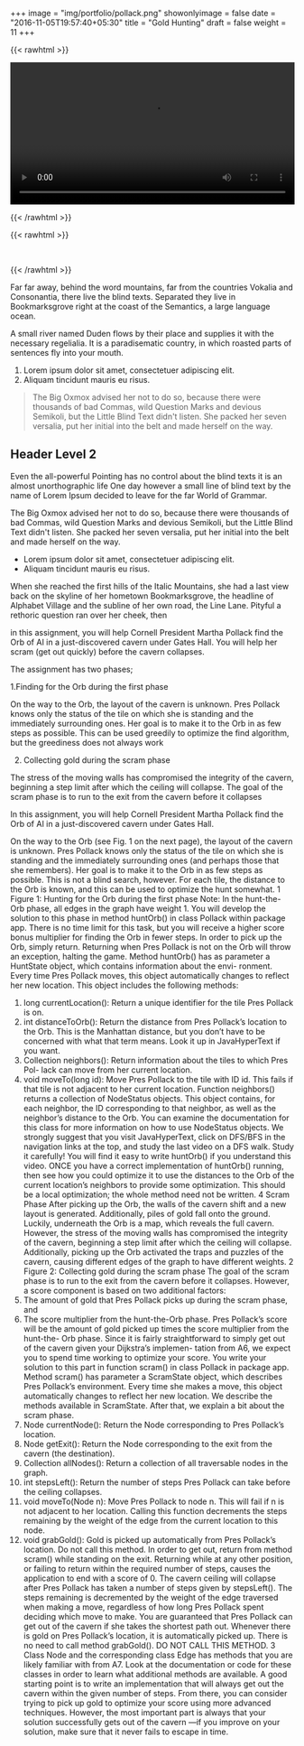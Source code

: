 +++
image = "img/portfolio/pollack.png"
showonlyimage = false
date = "2016-11-05T19:57:40+05:30"
title = "Gold Hunting"
draft = false
weight = 11
+++

<!--more-->

{{< rawhtml >}} 

<video controls width=100%>
    <source src="/videos/crossword.mp4"
            type="video/mp4">
    Sorry, your browser doesn't support embedded videos.
</video>

{{< /rawhtml >}}

{{< rawhtml >}} 
<p> &nbsp; </p>
{{< /rawhtml >}}

Far far away, behind the word mountains, far from the countries Vokalia and Consonantia, there live the blind texts. Separated they live in Bookmarksgrove right at the coast of the Semantics, a large language ocean.

A small river named Duden flows by their place and supplies it with the necessary regelialia. It is a paradisematic country, in which roasted parts of sentences fly into your mouth.

1. Lorem ipsum dolor sit amet, consectetuer adipiscing elit.
2. Aliquam tincidunt mauris eu risus.

> The Big Oxmox advised her not to do so, because there were thousands of bad Commas, wild Question Marks and devious Semikoli, but the Little Blind Text didn't listen. She packed her seven versalia, put her initial into the belt and made herself on the way.

## Header Level 2

Even the all-powerful Pointing has no control about the blind texts it is an almost unorthographic life One day however a small line of blind text by the name of Lorem Ipsum decided to leave for the far World of Grammar.

The Big Oxmox advised her not to do so, because there were thousands of bad Commas, wild Question Marks and devious Semikoli, but the Little Blind Text didn't listen. She packed her seven versalia, put her initial into the belt and made herself on the way.

* Lorem ipsum dolor sit amet, consectetuer adipiscing elit.
* Aliquam tincidunt mauris eu risus.

When she reached the first hills of the Italic Mountains, she had a last view back on the skyline of her hometown Bookmarksgrove, the headline of Alphabet Village and the subline of her own road, the Line Lane. Pityful a rethoric question ran over her cheek, then  


in this assignment, you will help Cornell President Martha Pollack find the Orb of AI in a just-discovered
cavern under Gates Hall. You will help her scram (get out quickly) before the cavern collapses.

The assignment has two phases;

1.Finding for the Orb during the first phase

On the way to the Orb, the layout of the cavern is unknown. Pres Pollack knows only the status of the tile on which she is standing and the immediately surrounding ones. Her goal is to make it to the Orb in as few steps as possible.
This can be used greedily to optimize the find algorithm, but the greediness does not always work

2. Collecting gold during the scram phase

The stress of the moving walls has compromised the integrity of the cavern, beginning a step limit after
which the ceiling will collapse. The goal of the scram phase is to run to the exit from the cavern before it collapses

In this assignment, you will help Cornell President Martha Pollack find the Orb of AI in a just-discovered
cavern under Gates Hall.



On the way to the Orb (see Fig. 1 on the next page), the layout of the cavern is unknown. Pres Pollack
knows only the status of the tile on which she is standing and the immediately surrounding ones (and
perhaps those that she remembers). Her goal is to make it to the Orb in as few steps as possible.
This is not a blind search, however. For each tile, the distance to the Orb is known, and this can be used
to optimize the hunt somewhat.
1
Figure 1: Hunting for the Orb during the first phase
Note: In the hunt-the-Orb phase, all edges in the graph have weight 1.
You will develop the solution to this phase in method huntOrb() in class Pollack within package
app. There is no time limit for this task, but you will receive a higher score bonus multiplier for finding the
Orb in fewer steps. In order to pick up the Orb, simply return. Returning when Pres Pollack is not on the
Orb will throw an exception, halting the game.
Method huntOrb() has as parameter a HuntState object, which contains information about the envi-
ronment. Every time Pres Pollack moves, this object automatically changes to reflect her new location. This
object includes the following methods:
1. long currentLocation(): Return a unique identifier for the tile Pres Pollack is on.
2. int distanceToOrb(): Return the distance from Pres Pollack’s location to the Orb. This is the
Manhattan distance, but you don’t have to be concerned with what that term means. Look it up in
JavaHyperText if you want.
3. Collection<NodeStatus> neighbors(): Return information about the tiles to which Pres Pol-
lack can move from her current location.
4. void moveTo(long id): Move Pres Pollack to the tile with ID id. This fails if that tile is not
adjacent to her current location.
Function neighbors() returns a collection of NodeStatus objects. This object contains, for each
neighbor, the ID corresponding to that neighbor, as well as the neighbor’s distance to the Orb. You can
examine the documentation for this class for more information on how to use NodeStatus objects.
We strongly suggest that you visit JavaHyperText, click on DFS/BFS in the navigation links at the top,
and study the last video on a DFS walk. Study it carefully! You will find it easy to write huntOrb() if you
understand this video.
ONCE you have a correct implementation of huntOrb() running, then see how you could optimize
it to use the distances to the Orb of the current location’s neighbors to provide some optimization. This
should be a local optimization; the whole method need not be written.
4 Scram Phase
After picking up the Orb, the walls of the cavern shift and a new layout is generated. Additionally, piles of
gold fall onto the ground. Luckily, underneath the Orb is a map, which reveals the full cavern. However,
the stress of the moving walls has compromised the integrity of the cavern, beginning a step limit after
which the ceiling will collapse. Additionally, picking up the Orb activated the traps and puzzles of the
cavern, causing different edges of the graph to have different weights.
2
Figure 2: Collecting gold during the scram phase
The goal of the scram phase is to run to the exit from the cavern before it collapses. However, a score
component is based on two additional factors:
1. The amount of gold that Pres Pollack picks up during the scram phase, and
2. The score multiplier from the hunt-the-Orb phase.
Pres Pollack’s score will be the amount of gold picked up times the score multiplier from the hunt-the-
Orb phase. Since it is fairly straightforward to simply get out of the cavern given your Dijkstra’s implemen-
tation from A6, we expect you to spend time working to optimize your score.
You write your solution to this part in function scram() in class Pollack in package app. Method
scram() has parameter a ScramState object, which describes Pres Pollack’s environment. Every time
she makes a move, this object automatically changes to reflect her new location. We describe the methods
available in ScramState. After that, we explain a bit about the scram phase.
1. Node currentNode(): Return the Node corresponding to Pres Pollack’s location.
2. Node getExit(): Return the Node corresponding to the exit from the cavern (the destination).
3. Collection<Node> allNodes(): Return a collection of all traversable nodes in the graph.
4. int stepsLeft(): Return the number of steps Pres Pollack can take before the ceiling collapses.
5. void moveTo(Node n): Move Pres Pollack to node n. This will fail if n is not adjacent to her
location. Calling this function decrements the steps remaining by the weight of the edge from the
current location to this node.
6. void grabGold(): Gold is picked up automatically from Pres Pollack’s location. Do not call this
method.
In order to get out, return from method scram() while standing on the exit. Returning while at any
other position, or failing to return within the required number of steps, causes the application to end with
a score of 0.
The cavern ceiling will collapse after Pres Pollack has taken a number of steps given by stepsLeft().
The steps remaining is decremented by the weight of the edge traversed when making a move, regardless
of how long Pres Pollack spent deciding which move to make. You are guaranteed that Pres Pollack can get
out of the cavern if she takes the shortest path out.
Whenever there is gold on Pres Pollack’s location, it is automatically picked up. There is no need to call
method grabGold(). DO NOT CALL THIS METHOD.
3
Class Node and the corresponding class Edge has methods that you are likely familiar with from A7.
Look at the documentation or code for these classes in order to learn what additional methods are available.
A good starting point is to write an implementation that will always get out the cavern within the given
number of steps. From there, you can consider trying to pick up gold to optimize your score using more
advanced techniques. However, the most important part is always that your solution successfully gets out
of the cavern —if you improve on your solution, make sure that it never fails to escape in time.




